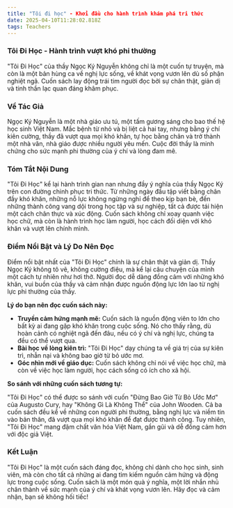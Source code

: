 ```yaml
---
title: "Tôi đi học" - Khởi đầu cho hành trình khám phá tri thức
date: 2025-04-10T11:28:02.818Z
tags: Teachers
---
```


### Tôi Đi Học - Hành trình vượt khó phi thường

"Tôi Đi Học" của thầy Ngọc Ký Nguyễn không chỉ là một cuốn tự truyện, mà còn là một bản hùng ca về nghị lực sống, về khát vọng vươn lên dù số phận nghiệt ngã. Cuốn sách lay động trái tim người đọc bởi sự chân thật, giản dị và tinh thần lạc quan đáng khâm phục.

### Về Tác Giả

Ngọc Ký Nguyễn là một nhà giáo ưu tú, một tấm gương sáng cho bao thế hệ học sinh Việt Nam. Mắc bệnh từ nhỏ và bị liệt cả hai tay, nhưng bằng ý chí kiên cường, thầy đã vượt qua mọi khó khăn, tự học bằng chân và trở thành một nhà văn, nhà giáo được nhiều người yêu mến. Cuộc đời thầy là minh chứng cho sức mạnh phi thường của ý chí và lòng đam mê.

### Tóm Tắt Nội Dung

"Tôi Đi Học" kể lại hành trình gian nan nhưng đầy ý nghĩa của thầy Ngọc Ký trên con đường chinh phục tri thức. Từ những ngày đầu tập viết bằng chân đầy khó khăn, những nỗ lực không ngừng nghỉ để theo kịp bạn bè, đến những thành công vang dội trong học tập và sự nghiệp, tất cả được tái hiện một cách chân thực và xúc động. Cuốn sách không chỉ xoay quanh việc học chữ, mà còn là hành trình học làm người, học cách đối diện với khó khăn và vượt lên chính mình.

### Điểm Nổi Bật và Lý Do Nên Đọc

Điểm nổi bật nhất của "Tôi Đi Học" chính là sự chân thật và giản dị. Thầy Ngọc Ký không tô vẽ, không cường điệu, mà kể lại câu chuyện của mình một cách tự nhiên như hơi thở. Người đọc dễ dàng đồng cảm với những khó khăn, vui buồn của thầy và cảm nhận được nguồn động lực lớn lao từ nghị lực phi thường của thầy.

**Lý do bạn nên đọc cuốn sách này:**

*   **Truyền cảm hứng mạnh mẽ:** Cuốn sách là nguồn động viên to lớn cho bất kỳ ai đang gặp khó khăn trong cuộc sống. Nó cho thấy rằng, dù hoàn cảnh có nghiệt ngã đến đâu, nếu có ý chí và nghị lực, chúng ta đều có thể vượt qua.
*   **Bài học về lòng kiên trì:** "Tôi Đi Học" dạy chúng ta về giá trị của sự kiên trì, nhẫn nại và không bao giờ từ bỏ ước mơ.
*   **Góc nhìn mới về giáo dục:** Cuốn sách không chỉ nói về việc học chữ, mà còn về việc học làm người, học cách sống có ích cho xã hội.

**So sánh với những cuốn sách tương tự:**

"Tôi Đi Học" có thể được so sánh với cuốn "Đừng Bao Giờ Từ Bỏ Ước Mơ" của Augusto Cury, hay "Không Gì Là Không Thể" của John Wooden. Cả ba cuốn sách đều kể về những con người phi thường, bằng nghị lực và niềm tin vào bản thân, đã vượt qua mọi khó khăn để đạt được thành công. Tuy nhiên, "Tôi Đi Học" mang đậm chất văn hóa Việt Nam, gần gũi và dễ đồng cảm hơn với độc giả Việt.

### Kết Luận

"Tôi Đi Học" là một cuốn sách đáng đọc, không chỉ dành cho học sinh, sinh viên, mà còn cho tất cả những ai đang tìm kiếm nguồn cảm hứng và động lực trong cuộc sống. Cuốn sách là một món quà ý nghĩa, một lời nhắn nhủ chân thành về sức mạnh của ý chí và khát vọng vươn lên. Hãy đọc và cảm nhận, bạn sẽ không hối tiếc!
